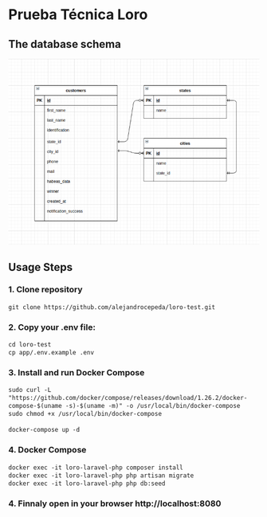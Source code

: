 # Prueba Técnica Loro


## The database schema
<p align="center"><img width="700" src="https://raw.githubusercontent.com/alejandrocepeda/loro-test/master/database-schema.png"></p>


## Usage Steps

### 1. Clone repository
```console
git clone https://github.com/alejandrocepeda/loro-test.git
```

### 2. Copy your .env file:
```console
cd loro-test
cp app/.env.example .env
```


### 3. Install and run Docker Compose
```console
sudo curl -L "https://github.com/docker/compose/releases/download/1.26.2/docker-compose-$(uname -s)-$(uname -m)" -o /usr/local/bin/docker-compose
sudo chmod +x /usr/local/bin/docker-compose

docker-compose up -d
```

### 4. Docker Compose
```console
docker exec -it loro-laravel-php composer install
docker exec -it loro-laravel-php php artisan migrate
docker exec -it loro-laravel-php php db:seed
```

### 4. Finnaly open in your browser http://localhost:8080
